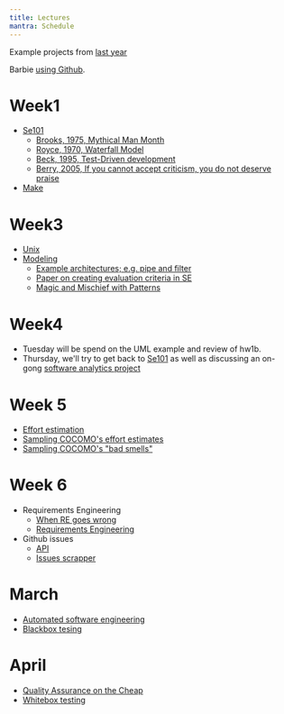 ```yaml
---
title: Lectures
mantra: Schedule
---
```


Example projects from [last year](https://github.ncsu.edu/CSC510-Fall2014)

Barbie [using Github](https://raw.githubusercontent.com/txts/var/master/txt/old/img/barbie/barbie14.png).

# Week1

+ [Se101](se101.html)
    + [Brooks, 1975, Mythical Man Month](http://goo.gl/AM43CR)
	+ [Royce, 1970, Waterfall Model](http://goo.gl/8ibMK6)
	+ [Beck, 1995, Test-Driven development](http://goo.gl/sBUL6I)
	+ [Berry, 2005, If you cannot accept criticism, you do
	   not deserve praise](https://www.youtube.com/watch?v=U-7s_yeQuDg)
+ [Make](make.html)

# Week3

+ [Unix](unix.html)
+ [Modeling](modeling.html)
    + [Example architectures; e.g. pipe and filter](https://www.evernote.com/pub/timmenzies/pub)
    + [Paper on creating evaluation criteria in SE](http://www.cs.toronto.edu/~jm/Pub/InfoSystems02.pdf)
    + [Magic and Mischief with Patterns](https://www.evernote.com/l/AA708LA_T1dC-4oe25oyNdUirTMqLFiJh4s)

# Week4

+ Tuesday will be spend on the UML example and review of hw1b.
+ Thursday, we'll try to get back to [Se101](se101.html) 
  as well as discussing an on-gong 
  [software analytics
   project](https://github.com/txt/txt.github.io/blob/master/tsp/times.sh)

# Week 5

+ [Effort estimation](https://www.evernote.com/shard/s14/sh/2473c229-d791-4f1c-bfe9-a49abce7cec1/694f2e98d8082a12)
+ [Sampling COCOMO's effort estimates](https://github.com/ai-se/cocomo/blob/master/src/var/a2ps.pdf)
+ [Sampling COCOMO's "bad smells"](https://github.com/ai-se/cocomo/blob/master/doc/badSmells.md)

# Week 6

+ Requirements Engineering
    + [When RE goes wrong](https://www.youtube.com/watch?v=BKorP55Aqvg)
    + [Requirements Engineering](http://www.slideshare.net/timmenzies/re-44761824)
+ Github issues
    + [API](https://gist.github.com/timm/a87fff1d8f0210372f26 )
    + [Issues scrapper](https://gist.github.com/timm/a87fff1d8f0210372f26)

# March

+ [Automated software engineering](http://goo.gl/0lzxh3)
+ [Blackbox tesing](https://github.com/txts/txts/blob/master/verbatim/pdf/blackbox.pdf)

# April

+ [Quality Assurance on the Cheap](https://www.evernote.com/shard/s14/sh/d6342a90-424a-4160-86ef-f584929f8fd3/10fc3f74546d9a7b)
+ [Whitebox testing](https://github.com/txts/txts/blob/master/verbatim/pdf/blackbox.pdf)